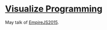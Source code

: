 # [Visualize Programming](http://karenpeng.github.io/empirejs2015/)

May talk of [EmpireJS2015](http://empirejs.org/).